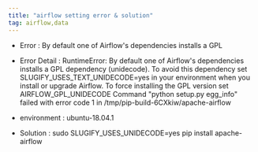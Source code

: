 ```yaml
---
title: "airflow setting error & solution"
tag: airflow,data
---
```

- Error : By default one of Airflow's dependencies installs a GPL 

- Error Detail : RuntimeError: By default one of Airflow's dependencies installs a GPL dependency (unidecode). To avoid this dependency set SLUGIFY_USES_TEXT_UNIDECODE=yes in your environment when you install or upgrade Airflow. To force installing the GPL version set AIRFLOW_GPL_UNIDECODE 
Command "python setup.py egg_info" failed with error code 1 in /tmp/pip-build-6CXkiw/apache-airflow

- environment : ubuntu-18.04.1

- Solution : sudo SLUGIFY_USES_UNIDECODE=yes pip install apache-airflow 
